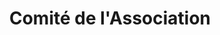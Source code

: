 ---
title: "Comité de l'Association"
description: "Les membres du comité de l'Association des Musulmans de Bienne et Littoral"
layout: "committee"
leadership:
  - role: "Direction Spirituelle"
    title: "Imam"
    name: "Ejjub Tulic"
  - role: "Présidence"
    title: "Président"
    name: "Miralem Idrizovic"
members:
  - department: "Vice-Présidence"
    positions:
      - name: "Semir Hajruli"
  - department: "Trésorerie"
    positions:
      - title: "Trésorier"
        name: "Hamed Salkic"
      - title: "Vice-Trésorier"
        name: "Mirzet Hrnjic"
  - department: "Secrétariat"
    positions:
      - title: "Secrétaire"
        name: "Hasan Ahmetovic"
      - title: "Vice-Secrétaire"
        name: "Mirfet Oric"
  - department: "Responsabilité Technique"
    positions:
      - name: "Sevko Becirovic"
--- 